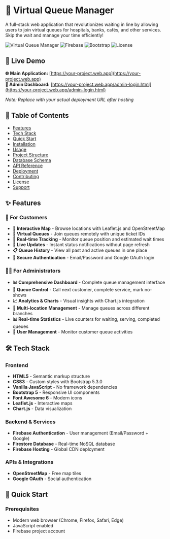 # 🚀 Virtual Queue Manager

A full-stack web application that revolutionizes waiting in line by allowing users to join virtual queues for hospitals, banks, cafés, and other services. Skip the wait and manage your time efficiently!

![Virtual Queue Manager](https://img.shields.io/badge/Status-Ready%20for%20Deployment-brightgreen)
![Firebase](https://img.shields.io/badge/Firebase-Hosting%20%26%20Database-orange)
![Bootstrap](https://img.shields.io/badge/Bootstrap-5.3.0-purple)
![License](https://img.shields.io/badge/License-MIT-blue)

## 🌟 Live Demo
**🌐 Main Application:** [https://your-project.web.app](https://your-project.web.app)  
**🔧 Admin Dashboard:** [https://your-project.web.app/admin-login.html](https://your-project.web.app/admin-login.html)

*Note: Replace with your actual deployment URL after hosting*

## 📖 Table of Contents
- [Features](#-features)
- [Tech Stack](#-tech-stack)
- [Quick Start](#-quick-start)
- [Installation](#-installation)
- [Usage](#-usage)
- [Project Structure](#-project-structure)
- [Database Schema](#-database-schema)
- [API Reference](#-api-reference)
- [Deployment](#-deployment)
- [Contributing](#-contributing)
- [License](#-license)
- [Support](#-support)

## ✨ Features

### 👥 For Customers
- **📍 Interactive Map** - Browse locations with Leaflet.js and OpenStreetMap
- **🎫 Virtual Queues** - Join queues remotely with unique ticket IDs
- **📱 Real-time Tracking** - Monitor queue position and estimated wait times
- **🔔 Live Updates** - Instant status notifications without page refresh
- **📋 Queue History** - View all past and active queues in one place
- **🔐 Secure Authentication** - Email/Password and Google OAuth login

### 👨‍💼 For Administrators
- **📊 Comprehensive Dashboard** - Complete queue management interface
- **🔧 Queue Control** - Call next customer, complete service, mark no-shows
- **📈 Analytics & Charts** - Visual insights with Chart.js integration
- **🏢 Multi-location Management** - Manage queues across different branches
- **📊 Real-time Statistics** - Live counters for waiting, serving, completed queues
- **👥 User Management** - Monitor customer queue activities

## 🛠️ Tech Stack

### Frontend
- **HTML5** - Semantic markup structure
- **CSS3** - Custom styles with Bootstrap 5.3.0
- **Vanilla JavaScript** - No framework dependencies
- **Bootstrap 5** - Responsive UI components
- **Font Awesome 6** - Modern icons
- **Leaflet.js** - Interactive maps
- **Chart.js** - Data visualization

### Backend & Services
- **Firebase Authentication** - User management (Email/Password + Google)
- **Firestore Database** - Real-time NoSQL database
- **Firebase Hosting** - Global CDN deployment

### APIs & Integrations
- **OpenStreetMap** - Free map tiles
- **Google OAuth** - Social authentication

## 🚀 Quick Start

### Prerequisites
- Modern web browser (Chrome, Firefox, Safari, Edge)
- JavaScript enabled
- Firebase project account

